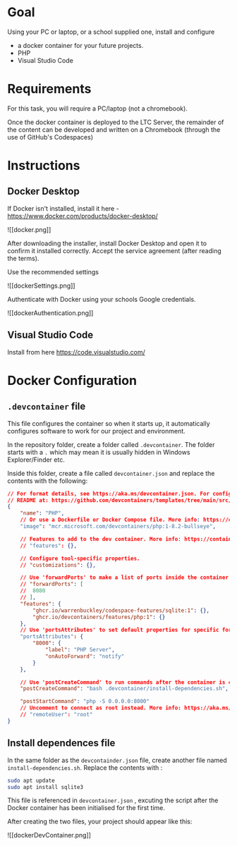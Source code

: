 # Goal
Using your PC or laptop, or a school supplied one, install and configure
- a docker container for your future projects.
- PHP
- Visual Studio Code


# Requirements

For this task, you will require a PC/laptop (not a chromebook).

Once the docker container is deployed to the LTC Server, the remainder of the content can be developed and written on a Chromebook (through the use of GitHub's Codespaces)

# Instructions

## Docker Desktop

If Docker isn't installed, install it here - https://www.docker.com/products/docker-desktop/

![[docker.png]]

After downloading the installer, install Docker Desktop and open it to confirm it installed correctly. Accept the service agreement (after reading the terms).

Use the recommended settings

![[dockerSettings.png]]


Authenticate with Docker using your schools Google credentials.

![[dockerAuthentication.png]]



## Visual Studio Code

Install from here
https://code.visualstudio.com/


# Docker Configuration



## `.devcontainer` file

This file configures the container so when it starts up, it automatically configures software to work for our project and environment.


In the repository folder, create a folder called `.devcontainer`. The folder starts with a `.` which may mean it is usually hidden in Windows Explorer/Finder etc.

Inside this folder, create a file called `devcontainer.json` and replace the contents with the following:

```json
// For format details, see https://aka.ms/devcontainer.json. For config options, see the
// README at: https://github.com/devcontainers/templates/tree/main/src/php
{
	"name": "PHP",
	// Or use a Dockerfile or Docker Compose file. More info: https://containers.dev/guide/dockerfile
	"image": "mcr.microsoft.com/devcontainers/php:1-8.2-bullseye",

	// Features to add to the dev container. More info: https://containers.dev/features.
	// "features": {},

	// Configure tool-specific properties.
	// "customizations": {},

	// Use 'forwardPorts' to make a list of ports inside the container available locally.
	// "forwardPorts": [
	// 	8080
	// ],
	"features": {
		"ghcr.io/warrenbuckley/codespace-features/sqlite:1": {},
		"ghcr.io/devcontainers/features/php:1": {}
	},
	// Use 'portsAttributes' to set default properties for specific forwarded ports. More info: https://code.visualstudio.com/docs/remote/devcontainerjson-reference.
	"portsAttributes": {
		"8000": {
			"label": "PHP Server",
			"onAutoForward": "notify"
		}
	},

	// Use 'postCreateCommand' to run commands after the container is created.
	"postCreateCommand": "bash .devcontainer/install-dependencies.sh",

	"postStartCommand": "php -S 0.0.0.0:8000"
	// Uncomment to connect as root instead. More info: https://aka.ms/dev-containers-non-root.
	// "remoteUser": "root"
}
```

## Install dependences file

In the same folder as the `devcontainder.json` file, create another file named `install-dependencies.sh`. Replace the contents with :

```bash
sudo apt update
sudo apt install sqlite3
```

This file is referenced in `devcontainer.json` , excuting the script after the Docker container has been initialised for the first time.

After creating the two files, your project should appear like this:

![[dockerDevContainer.png]]